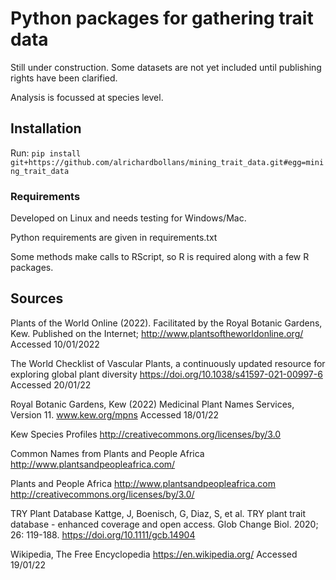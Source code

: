 # Python packages for gathering trait data

Still under construction. Some datasets are not yet included until publishing rights have been clarified.

Analysis is focussed at species level.

## Installation

Run:
`pip install git+https://github.com/alrichardbollans/mining_trait_data.git#egg=mining_trait_data`

### Requirements

Developed on Linux and needs testing for Windows/Mac.

Python requirements are given in requirements.txt

Some methods make calls to RScript, so R is required along with a few R packages.

## Sources
Plants of the World Online (2022). Facilitated by the Royal Botanic Gardens, Kew. 
Published on the Internet; http://www.plantsoftheworldonline.org/
Accessed 10/01/2022

The World Checklist of Vascular Plants, a continuously updated resource for exploring global plant diversity
https://doi.org/10.1038/s41597-021-00997-6
Accessed 20/01/22

Royal Botanic Gardens, Kew (2022) Medicinal Plant Names Services, Version 11.
www.kew.org/mpns 
Accessed 18/01/22

Kew Species Profiles
http://creativecommons.org/licenses/by/3.0

Common Names from Plants and People Africa 
http://www.plantsandpeopleafrica.com/

Plants and People Africa 
http://www.plantsandpeopleafrica.com http://creativecommons.org/licenses/by/3.0/

TRY Plant Database
Kattge, J, Boenisch, G, Diaz, S, et al. TRY plant trait database - enhanced coverage and open access. Glob Change Biol. 2020; 26: 119-188. https://doi.org/10.1111/gcb.14904

Wikipedia, The Free Encyclopedia
https://en.wikipedia.org/
Accessed 19/01/22